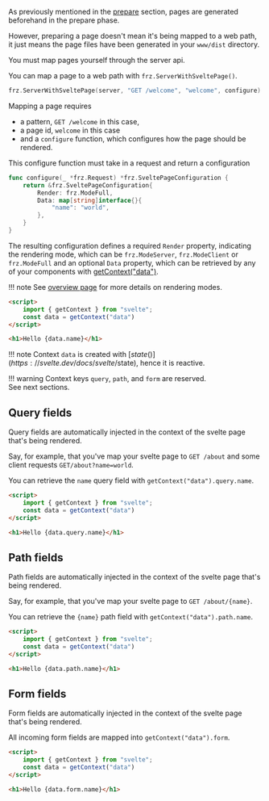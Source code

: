 As previously mentioned in the [prepare](./prepare.md) section, pages are generated beforehand in the prepare phase.

However, preparing a page doesn't mean it's being mapped to a web path, 
it just means the page files have been generated in your `www/dist` directory.

You must map pages yourself through the server api.

You can map a page to a web path with `frz.ServerWithSveltePage()`.

```go
frz.ServerWithSveltePage(server, "GET /welcome", "welcome", configure)
```

Mapping a page requires 

- a pattern, `GET /welcome` in this case, 
- a page id, `welcome` in this case
- and a `configure` function, which configures how the page should be rendered.

This configure function must take in a request and return a configuration

```go
func configure(_ *frz.Request) *frz.SveltePageConfiguration {
	return &frz.SveltePageConfiguration{
		Render: frz.ModeFull,
		Data: map[string]interface{}{
			"name": "world",
		},
	}
}
```

The resulting configuration defines a required `Render` property, indicating the rendering mode, 
which can be `frz.ModeServer`, `frz.ModeClient` or `frz.ModeFull`
and an optional `Data` property, which can be retrieved by any of your components with [getContext("data")](https://svelte.dev/docs/svelte/svelte#getContext).


!!! note
	See [overview page](./index.md) for more details on rendering modes.

```html
<script>
    import { getContext } from "svelte";
    const data = getContext("data")
</script>

<h1>Hello {data.name}</h1>
```

!!! note
	Context `data` is created with [$state()](https://svelte.dev/docs/svelte/$state), hence it is reactive.

!!! warning
	Context keys `query`, `path`, and `form` are reserved.<br/>
	See next sections.

## Query fields

Query fields are automatically injected in the context of the svelte page that's being rendered.

Say, for example, that you've map your svelte page to `GET /about` and some client requests `GET/about?name=world`.

You can retrieve the `name` query field with `getContext("data").query.name`.

```html
<script>
    import { getContext } from "svelte";
    const data = getContext("data")
</script>

<h1>Hello {data.query.name}</h1>
```


## Path fields

Path fields are automatically injected in the context of the svelte page that's being rendered.

Say, for example, that you've map your svelte page to `GET /about/{name}`.

You can retrieve the `{name}` path field with `getContext("data").path.name`.


```html
<script>
    import { getContext } from "svelte";
    const data = getContext("data")
</script>

<h1>Hello {data.path.name}</h1>
```

## Form fields

Form fields are automatically injected in the context of the svelte page that's being rendered.

All incoming form fields are mapped into `getContext("data").form`.

```html
<script>
    import { getContext } from "svelte";
    const data = getContext("data")
</script>

<h1>Hello {data.form.name}</h1>
```